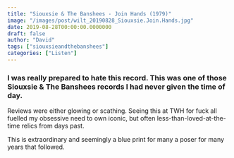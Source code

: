 ```yaml
---
title: "Siouxsie & The Banshees - Join Hands (1979)"
image: "/images/post/wilt_20190828_Siouxsie.Join.Hands.jpg"
date: 2019-08-28T00:00:00.0000000
draft: false
author: "David"
tags: ["siouxsieandthebanshees"]
categories: ["Listen"]
---
```

### I was really prepared to hate this record. This was one of those Siouxsie & The Banshees records I had never given the time of day.

 Reviews were either glowing or scathing. Seeing this at TWH for fuck all fuelled my obsessive need to own iconic, but often less-than-loved-at-the-time relics from days past.

 This is extraordinary and seemingly a blue print for many a poser for many years that followed.